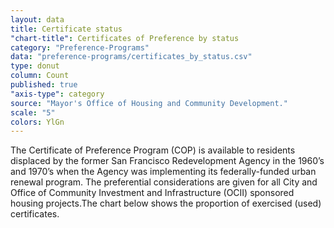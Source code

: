 ```yaml
---
layout: data
title: Certificate status
"chart-title": Certificates of Preference by status
category: "Preference-Programs"
data: "preference-programs/certificates_by_status.csv"
type: donut
column: Count
published: true
"axis-type": category
source: "Mayor's Office of Housing and Community Development."
scale: "5"
colors: YlGn
---
```


The Certificate of Preference Program (COP) is available to residents displaced by the former San Francisco Redevelopment Agency in the 1960’s and 1970’s when the Agency was implementing its federally-funded urban renewal program. The preferential considerations are given for all City and Office of Community Investment and Infrastructure (OCII) sponsored housing projects.The chart below shows the proportion of exercised (used) certificates.